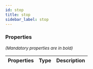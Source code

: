 ```yaml
---
id: stop
title: stop
sidebar_label: stop
---
```




### Properties

<font size="2"><i>(Mandatory properties are in bold)</i></font>

| Properties | Type | Description |
| --------- | ---- | ----------- |

